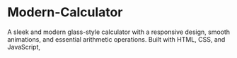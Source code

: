 # Modern-Calculator
A sleek and modern glass-style calculator with a responsive design, smooth animations, and essential arithmetic operations. Built with HTML, CSS, and JavaScript,
